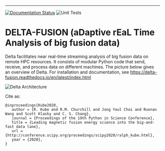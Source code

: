 [docs-image]: https://readthedocs.org/projects/delta-fusion/badge/?version=latest
[docs-url]: https://delta-fusion.readthedocs.io/en/latest/?badge=latest
[pytest-url]: https://github.com/rkube/delta/workflows/pytest/badge.svg

-------------------------------------------------------------------------------
[![Documentation Status][docs-image]][docs-url]
![Unit Tests][pytest-url]

# DELTA-FUSION (a**D**aptive r**E**a**L** **T**ime **A**nalysis of big fusion data)

Delta facilitates near real-time streaming analysis of big fusion data on
remote HPC resources. It consists of modular Python code that send,
receive, and process data on different machines. The picture below gives an 
overview of Delta.
For installation and documentation, see https://delta-fusion.readthedocs.io/en/latest/index.html

![Delta Architecture](https://github.com/rkube/delta/blob/master/docs/source/delta_arch_v02.png "Delta Architecture")

Cite as:
```
@inproceedings{Kube2020,
   author = {R. Kube and R.M. Churchill and Jong Youl Choi and Ruonan Wang and Scott Klasky and C. S. Chang},
   journal = {Proceedings of the 19th Python in Science Conference},
   title = {Leading magnetic fusion energy science into the big-and-fast data lane},
   url = {http://conference.scipy.org/proceedings/scipy2020/ralph_kube.html},
   year = {2020},
}
```